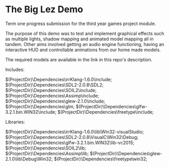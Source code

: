 # The Big Lez Demo

Term one progress submission for the third year
games project module.

The purpose of this demo was to test and implement graphical effects such as multiple lights, shadow mapping and animated model mapping all in tandem. Other aims involved getting an audio engine functioning, having an interactive HUD and controllable animations from our home made models.

The required models are available in the link in this repo's description.

Includes: 

$(ProjectDir)\Dependencies\irrKlang-1.6.0\include;
$(ProjectDir)\Dependencies\SDL2-2.0.8\SDL2;
$(ProjectDir)\Dependencies\SOIL2\include;
$(ProjectDir)\Dependencies\Assimp\include;
$(ProjectDir)\Dependencies\glew-2.1.0\include;
$(ProjectDir)\Dependencies\glm;
$(ProjectDir)\Dependencies\glfw-3.2.1.bin.WIN32\include;
$(ProjectDir)\Dependencies\freetype\include;

Libraries: 

$(ProjectDir)\Dependencies\irrKlang-1.6.0\lib\Win32-visualStudio;
$(ProjectDir)\Dependencies\SDL2-2.0.8\VisualC\Win32\Debug;
$(ProjectDir)\Dependencies\glfw-3.2.1.bin.WIN32\lib-vc2015;
$(ProjectDir)\Dependencies\SOIL2\lib;
$(ProjectDir)\Dependencies\Assimp\lib;
$(ProjectDir)\Dependencies\glew-2.1.0\lib\Debug\Win32;
$(ProjectDir)\Dependencies\freetype\win32;
